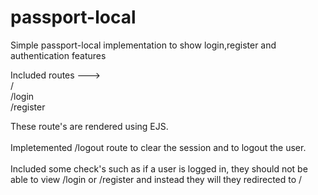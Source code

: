 # passport-local
Simple passport-local implementation to show login,register and authentication features

Included routes ---> <br>
/ <br>
/login <br> 
/register <br>

These route's are rendered using EJS. 
<br><br>
Impletemented /logout route to clear the session and to logout the user.
<br><br>
Included some check's such as if a user is logged in, they should not be able to view /login or /register and instead they will they redirected to /
